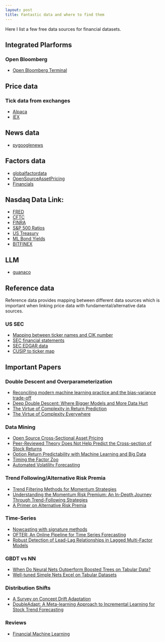 ```yaml
---
layout: post
title: Fantastic data and where to find them  
---
```


Here I list a few free data sources for financial datasets.

## Integrated Plarforms 

### Open Bloomberg 
  - [Open Bloomberg Terminal](https://openbb.co/products/terminal)
  
## Price data

### Tick data from exchanges  
  - [Alpaca](https://alpaca.markets/docs/api-documentation/api-v2/market-data/alpaca-data-api-v2/historical/)
  - [IEX](https://iextrading.com/trading/market-data/#tops)

## News data
  - [pygooglenews](https://github.com/kotartemiy/pygooglenews) 

## Factors data
  - [globalfactordata](https://jkpfactors.com/)
  - [OpenSourceAssetPricing](https://www.openassetpricing.com/)
  - [Financials](https://github.com/chenandrewy/flex-mining)


## Nasdaq Data Link:
  - [FRED](https://data.nasdaq.com/data/FRED-federal-reserve-economic-data)
  - [CFTC](https://data.nasdaq.com/data/CFTC-commodity-futures-trading-commission-reports)
  - [FINRA](https://data.nasdaq.com/data/FINRA-financial-industry-regulatory-authority)
  - [S&P 500 Ratios](https://data.nasdaq.com/data/MULTPL-sp-500-ratios)
  - [US Treasury](https://data.nasdaq.com/data/USTREASURY-us-treasury)
  - [ML Bond Yields](https://data.nasdaq.com/data/ML-corporate-bond-yield-rates)
  - [BITFINEX](https://data.nasdaq.com/data/BITFINEX-bitfinex)

## LLM
  - [guanaco](https://paperswithcode.com/paper/qlora-efficient-finetuning-of-quantized-llms/review/)


## Reference data 

Reference data provides mapping between different data sources which is important when linking price data with fundamental/alternative data sources. 

### US SEC 
- [Mapping between ticker names and CIK number](https://www.sec.gov/files/company_tickers_exchange.json)
- [SEC financial statements](https://www.sec.gov/dera/data/financial-statement-and-notes-data-set.html)
- [SEC EDGAR data](https://www.sec.gov/os/accessing-edgar-data)
- [CUSIP to ticker map](https://www.sec.gov/data/foiadocsfailsdatahtm)



## Important Papers 


### Double Descent and Overparameterization
- [Reconciling modern machine learning practice and the bias-variance trade-off](https://arxiv.org/abs/1812.11118)
- [Deep Double Descent: Where Bigger Models and More Data Hurt](https://arxiv.org/abs/1912.02292)
- [The Virtue of Complexity in Return Prediction](https://papers.ssrn.com/sol3/papers.cfm?abstract_id=3984925)
- [The Virtue of Complexity Everywhere](https://papers.ssrn.com/sol3/papers.cfm?abstract_id=4166368)

### Data Mining 
- [Open Source Cross-Sectional Asset Pricing](https://papers.ssrn.com/sol3/papers.cfm?abstract_id=3604626)
- [Peer-Reviewed Theory Does Not Help Predict the Cross-section of Stock Returns](https://papers.ssrn.com/sol3/papers.cfm?abstract_id=4308069)
- [Option Return Predictability with Machine Learning and Big Data](https://papers.ssrn.com/sol3/Papers.cfm?abstract_id=3895984)
- [Timing the Factor Zoo](https://papers.ssrn.com/sol3/papers.cfm?abstract_id=4376898)
- [Automated Volatility Forecasting](https://papers.ssrn.com/sol3/papers.cfm?abstract_id=3776915)


### Trend Following/Alternative Risk Premia
- [Trend Filtering Methods for Momentum Strategies](https://papers.ssrn.com/sol3/papers.cfm?abstract_id=2289097)
- [Understanding the Momentum Risk Premium: An In-Depth Journey Through Trend-Following Strategies](https://papers.ssrn.com/sol3/papers.cfm?abstract_id=3042173)
- [A Primer on Alternative Risk Premia](https://papers.ssrn.com/sol3/papers.cfm?abstract_id=2766850)

### Time-Series
- [Nowcasting with signature methods](https://arxiv.org/abs/2305.10256)
- [OFTER: An Online Pipeline for Time Series Forecasting](https://arxiv.org/abs/2304.03877)
- [Robust Detection of Lead-Lag Relationships in Lagged Multi-Factor Models](https://arxiv.org/abs/2305.06704)

### GBDT vs NN
- [When Do Neural Nets Outperform Boosted Trees on Tabular Data?](https://arxiv.org/abs/2305.02997)
- [Well-tuned Simple Nets Excel on Tabular Datasets](https://arxiv.org/abs/2106.11189)

### Distribution Shifts
- [A Survey on Concept Drift Adaptation](https://dl.acm.org/doi/pdf/10.1145/2523813)
- [DoubleAdapt: A Meta-learning Approach to Incremental Learning
for Stock Trend Forecasting](https://arxiv.org/abs/2306.09862)

### Reviews 
- [Financial Machine Learning](https://papers.ssrn.com/sol3/papers.cfm?abstract_id=4501707)
  
